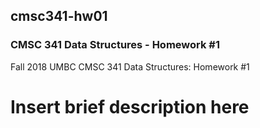 <h2> cmsc341-hw01 </h2>
<h3> CMSC 341 Data Structures - Homework #1 </h3>

Fall 2018 UMBC CMSC 341 Data Structures:
Homework #1

# Insert brief description here
